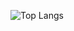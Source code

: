 ![Top Langs](https://github-readme-stats.vercel.app/api/top-langs/?username=SSStuart&show_icons=true&theme=dracula&hide_progress=true)
